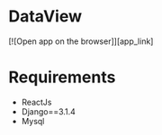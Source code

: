 # DataView

[![Open app on the browser]][app_link]

[shell_link]: https://dataview-298106.uc.r.appspot.com/

# Requirements
- ReactJs
- Django==3.1.4
- Mysql
